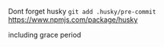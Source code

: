 Dont forget husky `git add .husky/pre-commit` https://www.npmjs.com/package/husky

including grace period